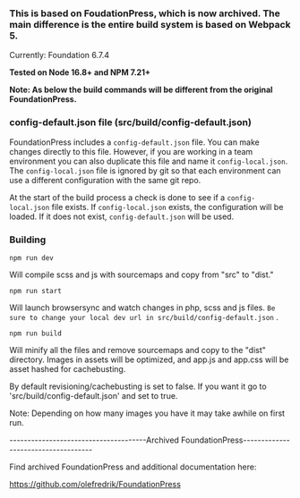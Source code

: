 ### This is based on FoudationPress, which is now archived. The main difference is the entire build system is based on **Webpack 5**.

Currently: Foundation 6.7.4

**Tested on Node 16.8+ and NPM 7.21+**

**Note: As below the build commands will be different from the original FoundationPress.**

### config-default.json file (src/build/config-default.json)
FoundationPress includes a `config-default.json` file. You can make changes directly to this file. However, if you are working in a team environment you can also duplicate this file and name it `config-local.json`. The `config-local.json` file is ignored by git so that each environment can use a different configuration with the same git repo.

At the start of the build process a check is done to see if a `config-local.json` file exists. If `config-local.json` exists, the configuration will be loaded. If it does not exist, `config-default.json` will be used.

### Building

```
npm run dev
```

Will compile scss and js with sourcemaps and copy from "src" to "dist."

```
npm run start
```

Will launch browsersync and watch changes in php, scss and js files. `Be sure to change your local dev url in src/build/config-default.json` .

```
npm run build
```

Will minify all the files and remove sourcemaps and copy to the "dist" directory. Images in assets will be optimized, and app.js and app.css will be asset hashed for cachebusting.

By default revisioning/cachebusting is set to false. If you want it go to 'src/build/config-default.json' and set to true.

Note: Depending on how many images you have it may take awhile on first run.


--------------------------------------Archived FoundationPress------------------------------------

Find archived FoundationPress and additional documentation here:

https://github.com/olefredrik/FoundationPress

